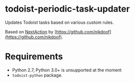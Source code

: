 todoist-periodic-task-updater
=============================

Updates Todoist tasks based on various custom rules.

Based on [NextAction](https://github.com/nikdoof/NextAction) by [https://github.com/nikdoof](https://github.com/nikdoof).

Requirements
============

* Python 2.7, Python 3.0+ is unsupported at the moment
* ```todoist-python``` package.
